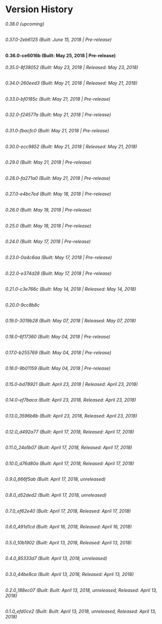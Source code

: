 # Version History


###### 0.38.0 (upcoming)

###### 0.37.0-2eb6125 (Built: June 15, 2018 | Pre-release)

#### 0.36.0-ce6016b (Built: May 25, 2018 | Pre-release)

###### 0.35.0-8f38052 (Built: May 23, 2018 | Released: May 23, 2018)

###### 0.34.0-260eed3 (Built: May 21, 2018 | Released: May 21, 2018)

###### 0.33.0-bf0185c (Built: May 21, 2018 | Pre-release)

###### 0.32.0-f24577a (Built: May 21, 2018 | Pre-release)

###### 0.31.0-fbacfc0 (Built: May 21, 2018 | Pre-release)

###### 0.30.0-ecc9852 (Built: May 21, 2018 | Released: May 21, 2018)

###### 0.29.0 (Built: May 21, 2018 | Pre-release)

###### 0.28.0-fa271a0 (Built: May 21, 2018 | Pre-release)

###### 0.27.0-e4bc7ed (Built: May 18, 2018 | Pre-release)

###### 0.26.0 (Built: May 18, 2018 | Pre-release)

###### 0.25.0 (Built: May 18, 2018 | Pre-release)

###### 0.24.0 (Built: May 17, 2018 | Pre-release)

###### 0.23.0-0a4c6aa (Built: May 17, 2018 | Pre-release)

###### 0.22.0-e374d28 (Built: May 17, 2018 | Pre-release)

###### 0.21.0-c3e766c (Built: May 14, 2018 | Released: May 14, 2018)

###### 0.20.0-9cc8b8c

###### 0.19.0-3019b28 (Built: May 07, 2018 | Released: May 07, 2018)

###### 0.18.0-6f17360 (Built: May 04, 2018 | Pre-release)

###### 0.17.0-b255769 (Built: May 04, 2018 | Pre-release)

###### 0.16.0-9b01159 (Built: May 04, 2018 | Pre-release)

###### 0.15.0-bd78921 (Built: April 23, 2018 | Released: April 23, 2018)

###### 0.14.0-ef7baca (Built: April 23, 2018, Released: April 23, 2018)

###### 0.13.0_3596b8b (Built: April 23, 2018, Released: April 23, 2018)

###### 0.12.0_d492a77 (Built: April 17, 2018, Released: April 17, 2018)

###### 0.11.0_24a1b07 (Built: April 17, 2018, Released: April 17, 2018)

###### 0.10.0_d76d80a (Built: April 17, 2018, Released: April 17, 2018)

###### 0.9.0_666f5ab (Built: April 17, 2018, unreleased)

###### 0.8.0_d52ded2 (Built: April 17, 2018, unreleased)

###### 0.7.0_ef62e40 (Built: April 17, 2018, Released: April 17, 2018)

###### 0.6.0_491d1cd (Built: April 16, 2018, Released: April 16, 2018)

###### 0.5.0_10b1902 (Built: April 13, 2018, Released: April 13, 2018)

###### 0.4.0_85333d7 (Built: April 13, 2018, unreleased)

###### 0.3.0_44be8ca (Built: April 13, 2018, Released: April 13, 2018)

###### 0.2.0_188ec07 (Built: Built: April 13, 2018, unreleased, Released: April 13, 2018)

###### 0.1.0_efd0ce2 (Built: Built: April 13, 2018, unreleased, Released: April 13, 2018)